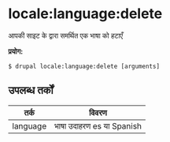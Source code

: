 # locale:language:delete
आपकी साइट के द्वारा समर्थित एक भाषा को हटाएँ

**प्रयोग:**
```
$ drupal locale:language:delete [arguments] 
```

## उपलब्ध तर्कों
तर्क | विवरण
---------|-------------
language | भाषा उदाहरण es या Spanish
